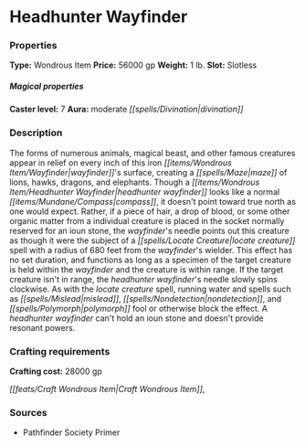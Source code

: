 ﻿---
Title: "Headhunter Wayfinder"
Type: "Wondrous Item"
Price: "56000 gp"
Weight: "1 lb."
Slot: "Slotless"
Caster level: "7"
Aura: "moderate divination"
Description: |
  "The forms of numerous animals, magical beast, and other famous creatures appear in relief on every inch of this iron _wayfinder's_ surface, creating a maze of lions, hawks, dragons, and elephants. Though a _headhunter wayfinder_ looks like a normal compass, it doesn't point toward true north as one would expect. Rather, if a piece of hair, a drop of blood, or some other organic matter from a individual creature is placed in the socket normally reserved for an _ioun stone_, the _wayfinder's_ needle points out this creature as though it were the subject of a _locate creature_ spell with a radius of 680 feet from the _wayfinder's_ wielder. This effect has no set duration, and functions as long as a specimen of the target creature is held within the _wayfinder_ and the creature is within range. If the target creature isn't in range, the _headhunter wayfinder's_ needle slowly spins clockwise. As with the _locate creature_ spell, running water and spells such as _mislead_, _nondetection_, and _polymorph_ fool or otherwise block the effect. A _headhunter wayfinder_ can't hold an _ioun stone_ and doesn't provide resonant powers."
Crafting cost: "28000 gp"
Sources: "['Pathfinder Society Primer']"
---

# Headhunter Wayfinder

### Properties

**Type:** Wondrous Item **Price:** 56000 gp **Weight:** 1 lb. **Slot:** Slotless

##### Magical properties

**Caster level:** 7 **Aura:** moderate _[[spells/Divination|divination]]_

### Description

The forms of numerous animals, magical beast, and other famous creatures appear in relief on every inch of this iron _[[items/Wondrous Item/Wayfinder|wayfinder]]_'s surface, creating a _[[spells/Maze|maze]]_ of lions, hawks, dragons, and elephants. Though a _[[items/Wondrous Item/Headhunter Wayfinder|headhunter wayfinder]]_ looks like a normal _[[items/Mundane/Compass|compass]]_, it doesn't point toward true north as one would expect. Rather, if a piece of hair, a drop of blood, or some other organic matter from a individual creature is placed in the socket normally reserved for an ioun stone, the _wayfinder_'s needle points out this creature as though it were the subject of a _[[spells/Locate Creature|locate creature]]_ spell with a radius of 680 feet from the _wayfinder_'s wielder. This effect has no set duration, and functions as long as a specimen of the target creature is held within the _wayfinder_ and the creature is within range. If the target creature isn't in range, the _headhunter wayfinder_'s needle slowly spins clockwise. As with the _locate creature_ spell, running water and spells such as _[[spells/Mislead|mislead]]_, _[[spells/Nondetection|nondetection]]_, and _[[spells/Polymorph|polymorph]]_ fool or otherwise block the effect. A _headhunter wayfinder_ can't hold an ioun stone and doesn't provide resonant powers.

### Crafting requirements

**Crafting cost:** 28000 gp

_[[feats/Craft Wondrous Item|Craft Wondrous Item]]_,

### Sources

* Pathfinder Society Primer